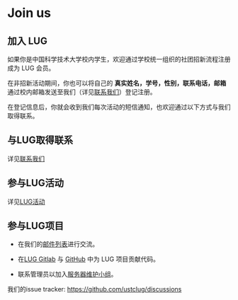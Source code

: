 ---
---

# Join us

## 加入 LUG

如果你是中国科学技术大学校内学生，欢迎通过学校统一组织的社团招新流程注册成为 LUG 会员。 

在非招新活动期间，你也可以将自己的 **真实姓名，学号，性别，联系电话，邮箱** 通过校内邮箱发送至我们（详见[联系我们](contact "lug:contact")）登记注册。 

在登记信息后，你就会收到我们每次活动的短信通知，也欢迎通过以下方式与我们取得联系。 

## 与LUG取得联系

详见[联系我们](contact "lug:contact")

## 参与LUG活动

详见[LUG活动](events "lug:events:start")

## 参与LUG项目

  + 在我们的[邮件列表](mailinglist "lug:mailinglist")进行交流。

  + 在[LUG Gitlab](https://git.lug.ustc.edu.cn/ "https://git.lug.ustc.edu.cn") 与 [GitHub](https://github.com/ustclug "https://github.com/ustclug") 中为 LUG 项目贡献代码。

  + 联系管理员以加入[服务器维护小组](../serveradm "serveradm:start")。

我们的issue tracker: <https://github.com/ustclug/discussions>
